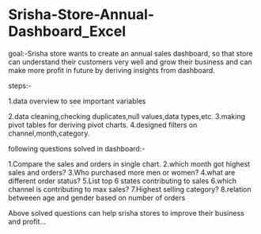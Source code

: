 # Srisha-Store-Annual-Dashboard_Excel
goal:-Srisha store wants to create an annual sales dashboard, so that store can understand their customers very well and grow their business and can make more profit in future by deriving insights from dashboard.

steps:-

1.data overview to see important variables

2.data cleaning,checking duplicates,null values,data types,etc.
3.making pivot tables for deriving pivot charts.
4.designed filters on channel,month,category.

following questions solved in dashboard:-

1.Compare the sales and orders in single chart.
2.which month got highest sales and orders?
3.Who purchased more men or women?
4.what are different order status?
5.List top 6 states contributing to sales
6.which channel is contributing to max sales?
7.Highest selling category?
8.relation betweeen age and gender based on number of orders 

Above solved questions can help srisha stores to improve their business and profit...


